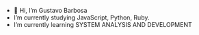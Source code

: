 - 👋 Hi, I’m Gustavo Barbosa
-  I’m currently studying JavaScript, Python, Ruby.
-  I’m currently learning SYSTEM ANALYSIS AND DEVELOPMENT


<!---
Gustavo-Barbosa-dev/Gustavo-Barbosa-dev is a ✨ special ✨ repository because its `README.md` (this file) appears on your GitHub profile.
You can click the Preview link to take a look at your changes.
--->
